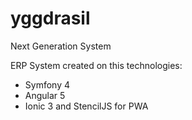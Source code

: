 # yggdrasil
Next Generation System

ERP System created on this technologies:

* Symfony 4
* Angular 5
* Ionic 3 and StencilJS for PWA

